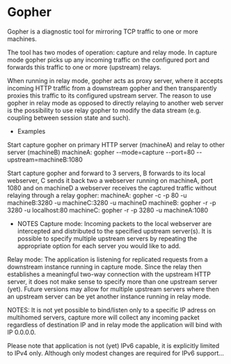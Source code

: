 Gopher
======

Gopher is a diagnostic tool for mirroring TCP traffic to one or more machines.

The tool has two modes of operation: capture and relay mode. In capture mode gopher
picks up any incoming traffic on the configured port and forwards this traffic to one
or more (upstream) relays.

When running in relay mode, gopher acts as proxy server, where it accepts incoming
HTTP traffic from a downstream gopher and then transparently proxies this traffic
to its configured upstream server. The reason to use gopher in relay mode as opposed
to directly relaying to another web server is the possibility to use relay gopher
to modify the data stream (e.g. coupling between session state and such).

- Examples

Start capture gopher on primary HTTP server (machineA) and relay to other server (machineB)
  machineA: gopher --mode=capture --port=80 --upstream=machineB:1080
  
Start capture gopher and forward to 3 servers, B forwards to its local webserver, C sends it back
two a webserver running on machineA, port 1080 and on machineD a webserver receives the captured
traffic without relaying through a relay gopher:
  machineA: gopher -c -p 80 -u machineB:3280 -u machineC:3280 -u machineD
  machineB: gopher -r -p 3280 -u localhost:80
  machineC: gopher -r -p 3280 -u machineA:1080


- NOTES
Capture mode:
  Incoming packets to the local webserver are intercepted and distributed to
  the specified upstream server(s). It is possible to specify multiple upstream
  servers by repeating the appropriate option for each server you would like to
  add.
  
   
Relay mode:
  The application is listening for replicated requests from a downstream instance
  running in capture mode. Since the relay then establishes a meaningful two-way
  connection with the upstream HTTP server, it does not make sense to specify more
  than one upstream server (yet). Future versions may allow for multiple upstream
  servers where then an upstream server can be yet another instance running in
  relay mode.

NOTES:
  It is not yet possible to bind/listen only to a specific IP adress on
  multihomed servers, capture more will collect any incoming packet regardless of
  destination IP and in relay mode the application will bind with IP 0.0.0.0.
  
  Please note that application is not (yet) IPv6 capable, it is explicitly limited
  to IPv4 only. Although only modest changes are required for IPv6 support...

